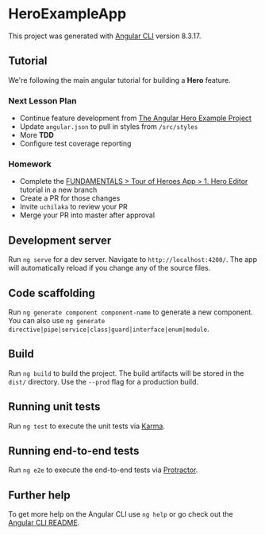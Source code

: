 # HeroExampleApp

This project was generated with [Angular CLI](https://github.com/angular/angular-cli) version 8.3.17.

## Tutorial

We're following the main angular tutorial for building a **Hero** feature.

### Next Lesson Plan

- Continue feature development from [The Angular Hero Example Project](https://angular.io/tutorial/toh-pt1#show-the-heroescomponent-view)
- Update `angular.json` to pull in styles from `/src/styles`
- More **TDD**
- Configure test coverage reporting

### Homework

- Complete the [FUNDAMENTALS > Tour of Heroes App > 1. Hero Editor](https://angular.io/tutorial/toh-pt1#show-the-heroescomponent-view) tutorial in a new branch
- Create a PR for those changes
- Invite `uchilaka` to review your PR
- Merge your PR into master after approval

## Development server

Run `ng serve` for a dev server. Navigate to `http://localhost:4200/`. The app will automatically reload if you change any of the source files.

## Code scaffolding

Run `ng generate component component-name` to generate a new component. You can also use `ng generate directive|pipe|service|class|guard|interface|enum|module`.

## Build

Run `ng build` to build the project. The build artifacts will be stored in the `dist/` directory. Use the `--prod` flag for a production build.

## Running unit tests

Run `ng test` to execute the unit tests via [Karma](https://karma-runner.github.io).

## Running end-to-end tests

Run `ng e2e` to execute the end-to-end tests via [Protractor](http://www.protractortest.org/).

## Further help

To get more help on the Angular CLI use `ng help` or go check out the [Angular CLI README](https://github.com/angular/angular-cli/blob/master/README.md).
